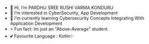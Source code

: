 - 👋 Hi, I’m PARDHU SREE RUSHI VARMA KONDURU
- 👀 I’m interested in CyberSecurity, App Development
- 🌱 I’m currently learning Cybersecurity Concepts Integrating With Application Development
- ⚡ Fun fact: Im just an "Above-Average" student.
- 💕 Favourite Language : Kotlin✨

<!---
PardhuSreeRushiVarma20060119/PardhuSreeRushiVarma20060119 is a ✨ special ✨ repository because its `aboutme.md` (this file) appears on your GitHub profile.
You can click the Preview link to take a look at your changes.
--->
